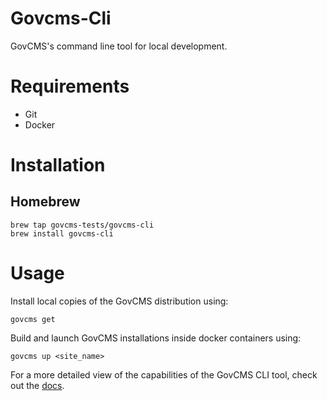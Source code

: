 # Govcms-Cli
GovCMS's command line tool for local development.

# Requirements

- Git
- Docker

# Installation

## Homebrew

```shell
brew tap govcms-tests/govcms-cli
brew install govcms-cli
```

# Usage

Install local copies of the GovCMS distribution using:

```shell
govcms get
```

Build and launch GovCMS installations inside docker containers using:
```shell
govcms up <site_name>
```

For a more detailed view of the capabilities of the GovCMS CLI tool, check out the [docs](docs).

